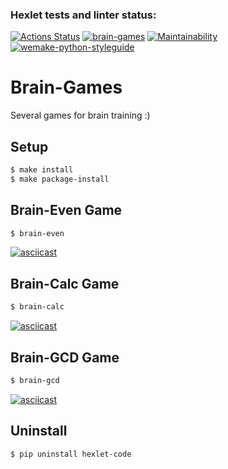 ### Hexlet tests and linter status:
[![Actions Status](https://github.com/alex-yevs/python-project-lvl1/workflows/hexlet-check/badge.svg)](https://github.com/alex-yevs/python-project-lvl1/actions)
[![brain-games](https://github.com/alex-yevs/python-project-lvl1/actions/workflows/brain-games.yml/badge.svg)](https://github.com/alex-yevs/python-project-lvl1/actions/workflows/brain-games.yml)
[![Maintainability](https://api.codeclimate.com/v1/badges/7bd8804f53c2f5007aa9/maintainability)](https://codeclimate.com/github/alex-yevs/python-project-lvl1/maintainability)
[![wemake-python-styleguide](https://img.shields.io/badge/style-wemake-000000.svg)](https://github.com/wemake-services/wemake-python-styleguide)

# Brain-Games
Several games for brain training :)

## Setup

```sh
$ make install
$ make package-install
```

## Brain-Even Game

```sh
$ brain-even
```
[![asciicast](https://asciinema.org/a/QxL3C5HDwqL6LfsSKLXWhOMnA.svg)](https://asciinema.org/a/QxL3C5HDwqL6LfsSKLXWhOMnA)

## Brain-Calc Game

```sh
$ brain-calc
```
[![asciicast](https://asciinema.org/a/bUxTjzCDR4JUYpuUidC8ge54n.svg)](https://asciinema.org/a/bUxTjzCDR4JUYpuUidC8ge54n)

## Brain-GCD Game

```sh
$ brain-gcd
```
[![asciicast](https://asciinema.org/a/ROGZtDSsquhiuhbliPXNGy4Bd.svg)](https://asciinema.org/a/ROGZtDSsquhiuhbliPXNGy4Bd)

## Uninstall

```sh
$ pip uninstall hexlet-code
```